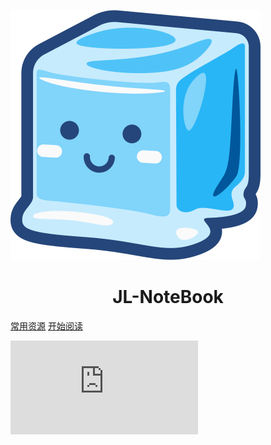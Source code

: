 ![logo](media/ico.svg)
<p align="center">
<!-- <img src="https://ss0.bdstatic.com/" width="200" height="200"/> -->
</p>
<h1 align="center">JL-NoteBook</h1>

[常用资源](https://shimo.im/docs/MuiACIg1HlYfVxrj/)
[开始阅读](/README.md)



<!-- 背景封面from bing -->
![](https://api.dujin.org/bing/1920.php)